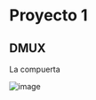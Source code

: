 # Proyecto 1

## DMUX 

La compuerta 

![image](https://github.com/santiagoGv0506/Grupo-Circuitex/assets/97885177/414059b4-92cd-4b57-8172-9bc379225c2b)



